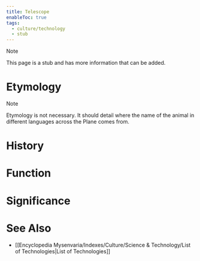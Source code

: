 ```yaml
---
title: Telescope
enableToc: true
tags:
  - culture/technology
  - stub
---
```


> [!note]
> This page is a stub and has more information that can be added.

# Etymology

> [!note]
> Etymology is not necessary. It should detail where the name of the animal in different languages across the Plane comes from.
# History

# Function

# Significance

# See Also
- [[Encyclopedia Mysenvaria/Indexes/Culture/Science & Technology/List of Technologies|List of Technologies]]